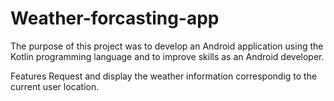 # Weather-forcasting-app
The purpose of this project was to develop an Android application using the Kotlin programming language and to improve skills as an Android developer.

Features
Request and display the weather information correspondig to the current user location.
